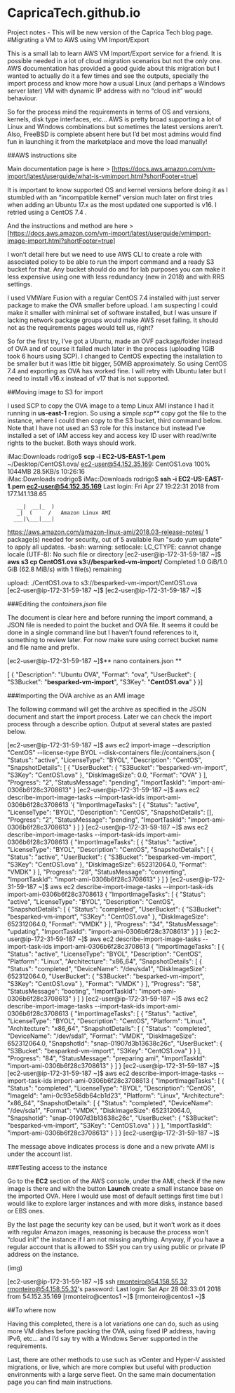 # CapricaTech.github.io
Project notes - This will be new version of the Caprica Tech blog page.
#Migrating a VM to AWS using VM Import/Export

This is a small lab to learn AWS VM Import/Export service for a friend. It is possible needed in a lot of cloud migration scenarios but not the only one. AWS documentation has provided a good guide about this migration but I wanted to actually do it a few times and see the outputs, specially the import process and know more how a usual Linux (and perhaps a Windows server later) VM with dynamic IP address with no “cloud init” would behaviour. 

So for the process mind the requirements in terms of OS and versions, kernels, disk type interfaces, etc… AWS is pretty broad supporting a lot of Linux and Windows combinations but sometimes the latest versions aren’t. Also, FreeBSD is complete absent here but I’d bet most admins would find fun in launching it from the marketplace and move the load manually!

##AWS instructions site

Main documentation page is here > [https://docs.aws.amazon.com/vm-import/latest/userguide/what-is-vmimport.html?shortFooter=true]

It is important to know supported OS and kernel versions before doing it as I stumbled with an “incompatible kernel” version much later on first tries when adding an Ubuntu 17.x as the most updated one supported is v16. I retried using a CentOS 7.4 .

And the instructions and method are here > [https://docs.aws.amazon.com/vm-import/latest/userguide/vmimport-image-import.html?shortFooter=true]

I won’t detail here but we need to use AWS CLI to create a role with associated policy to be able to run the import command and a ready S3 bucket for that. Any bucket should do and for lab purposes you can make it less expensive using one with less redundancy (new in 2018) and with RRS settings.

I used VMWare Fusion with a regular CentOS 7.4 installed with just server package to make the OVA smaller before upload. I am suspecting I could make it smaller with minimal set of software installed, but I was unsure if lacking network package groups would make AWS reset failing. It should not as the requirements pages would tell us, right? 

So for the first try, I’ve got a Ubuntu, made an OVF package/folder instead of OVA and of course it failed much later in the process (uploading 1GiB took 6 hours using SCP). I changed to CentOS expecting the installation to be smaller but it was little bit bigger, 50MiB approximately. So using CentOS 7.4 and exporting as OVA has worked fine. I will retry with Ubuntu later but I need to install v16.x instead of v17 that is not supported.

##Moving image to S3 for import

I used SCP to copy the OVA image to a temp Linux AMI instance I had it running in **us-east-1** region. So using a simple _scp**_ copy got the file to the instance, where I could then copy to the S3 bucket, third command below. Note that I have not used an S3 role for this instance but instead I’ve installed a set of IAM access key and access key ID user with read/write rights to the bucket. Both ways should work.

iMac:Downloads rodrigo$ **scp -i EC2-US-EAST-1.pem** ~/Desktop/CentOS1.ova/ ec2-user@54.152.35.169: 
CentOS1.ova                                                                                                                   100% 1044MB  28.5KB/s 10:26:16   
iMac:Downloads rodrigo$ 
iMac:Downloads rodrigo$ **ssh -i EC2-US-EAST-1.pem ec2-user@54.152.35.169**
Last login: Fri Apr 27 19:22:31 2018 from 177.141.138.65

	   __|  __|_  )
	   _|  (     /   Amazon Linux AMI
	  ___|\___|___|

https://aws.amazon.com/amazon-linux-ami/2018.03-release-notes/
1 package(s) needed for security, out of 5 available
Run "sudo yum update" to apply all updates.
-bash: warning: setlocale: LC_CTYPE: cannot change locale (UTF-8): No such file or directory
[ec2-user@ip-172-31-59-187 ~]$ **aws s3 cp CentOS1.ova s3://besparked-vm-import/**
Completed 1.0 GiB/1.0 GiB (62.8 MiB/s) with 1 file(s) remaining   

upload: ./CentOS1.ova to s3://besparked-vm-import/CentOS1.ova     
[ec2-user@ip-172-31-59-187 ~]$ 
[ec2-user@ip-172-31-59-187 ~]$ 

###Editing the _containers.json_ file

The document is clear here and before running the import command, a JSON file is needed to point the bucket and OVA file. It seems it could be done in a single command line but I haven’t found references to it, something to review later. For now make sure using correct bucket name and file name and prefix.

[ec2-user@ip-172-31-59-187 ~]$** nano containers.json **

[
  {
	"Description": "Ubuntu OVA",
	"Format": "ova",
	"UserBucket": {
		"S3Bucket": "**besparked-vm-import**",
		"S3Key": "**CentOS1.ova**"
	}
}]



###Importing the OVA archive as an AMI image

The following command will get the archive as specified in the JSON document and start the import process. Later we can check the import process through a describe option. Output at several states are pasted below.

[ec2-user@ip-172-31-59-187 ~]$ aws ec2 import-image --description "CentOS" --license-type BYOL --disk-containers file://containers.json
{
	"Status": "active", 
	"LicenseType": "BYOL", 
	"Description": "CentOS", 
	"SnapshotDetails": [
		{
			"UserBucket": {
				"S3Bucket": "besparked-vm-import", 
				"S3Key": "CentOS1.ova"
			}, 
			"DiskImageSize": 0.0, 
			"Format": "OVA"
		}
	], 
	"Progress": "2", 
	"StatusMessage": "pending", 
	"ImportTaskId": "import-ami-0306b6f28c3708613"
}
[ec2-user@ip-172-31-59-187 ~]$ aws ec2 describe-import-image-tasks --import-task-ids import-ami-0306b6f28c3708613
'{
	"ImportImageTasks": [
		{
			"Status": "active", 
			"LicenseType": "BYOL", 
			"Description": "CentOS", 
			"SnapshotDetails": [], 
			"Progress": "2", 
			"StatusMessage": "pending", 
			"ImportTaskId": "import-ami-0306b6f28c3708613"
		}
	]
}
[ec2-user@ip-172-31-59-187 ~]$ aws ec2 describe-import-image-tasks --import-task-ids import-ami-0306b6f28c3708613
{
	"ImportImageTasks": [
		{
			"Status": "active", 
			"LicenseType": "BYOL", 
			"Description": "CentOS", 
			"SnapshotDetails": [
				{
					"Status": "active", 
					"UserBucket": {
						"S3Bucket": "besparked-vm-import", 
						"S3Key": "CentOS1.ova"
					}, 
					"DiskImageSize": 652312064.0, 
					"Format": "VMDK"
				}
			], 
			"Progress": "28", 
			"StatusMessage": "converting", 
			"ImportTaskId": "import-ami-0306b6f28c3708613"
		}
	]
}
[ec2-user@ip-172-31-59-187 ~]$ aws ec2 describe-import-image-tasks --import-task-ids import-ami-0306b6f28c3708613
{
	"ImportImageTasks": [
		{
			"Status": "active", 
			"LicenseType": "BYOL", 
			"Description": "CentOS", 
			"SnapshotDetails": [
				{
					"Status": "completed", 
					"UserBucket": {
						"S3Bucket": "besparked-vm-import", 
						"S3Key": "CentOS1.ova"
					}, 
					"DiskImageSize": 652312064.0, 
					"Format": "VMDK"
				}
			], 
			"Progress": "34", 
			"StatusMessage": "updating", 
			"ImportTaskId": "import-ami-0306b6f28c3708613"
		}
	]
}
[ec2-user@ip-172-31-59-187 ~]$ aws ec2 describe-import-image-tasks --import-task-ids import-ami-0306b6f28c3708613
{
	"ImportImageTasks": [
		{
			"Status": "active", 
			"LicenseType": "BYOL", 
			"Description": "CentOS", 
			"Platform": "Linux", 
			"Architecture": "x86_64", 
			"SnapshotDetails": [
				{
					"Status": "completed", 
					"DeviceName": "/dev/sda1", 
					"DiskImageSize": 652312064.0, 
					"UserBucket": {
						"S3Bucket": "besparked-vm-import", 
						"S3Key": "CentOS1.ova"
					}, 
					"Format": "VMDK"
				}
			], 
			"Progress": "58", 
			"StatusMessage": "booting", 
			"ImportTaskId": "import-ami-0306b6f28c3708613"
		}
	]
}
[ec2-user@ip-172-31-59-187 ~]$ aws ec2 describe-import-image-tasks --import-task-ids import-ami-0306b6f28c3708613
{
	"ImportImageTasks": [
		{
			"Status": "active", 
			"LicenseType": "BYOL", 
			"Description": "CentOS", 
			"Platform": "Linux", 
			"Architecture": "x86_64", 
			"SnapshotDetails": [
				{
					"Status": "completed", 
					"DeviceName": "/dev/sda1", 
					"Format": "VMDK", 
					"DiskImageSize": 652312064.0, 
					"SnapshotId": "snap-01907d3b13638c26c", 
					"UserBucket": {
						"S3Bucket": "besparked-vm-import", 
						"S3Key": "CentOS1.ova"
					}
				}
			], 
			"Progress": "84", 
			"StatusMessage": "preparing ami", 
			"ImportTaskId": "import-ami-0306b6f28c3708613"
		}
	]
}
[ec2-user@ip-172-31-59-187 ~]$ 
[ec2-user@ip-172-31-59-187 ~]$ aws ec2 describe-import-image-tasks --import-task-ids import-ami-0306b6f28c3708613
{
	"ImportImageTasks": [
		{
			"Status": "completed", 
			"LicenseType": "BYOL", 
			"Description": "CentOS", 
			"ImageId": "ami-0c93e58db64cb1d23", 
			"Platform": "Linux", 
			"Architecture": "x86_64", 
			"SnapshotDetails": [
				{
					"Status": "completed", 
					"DeviceName": "/dev/sda1", 
					"Format": "VMDK", 
					"DiskImageSize": 652312064.0, 
					"SnapshotId": "snap-01907d3b13638c26c", 
					"UserBucket": {
						"S3Bucket": "besparked-vm-import", 
						"S3Key": "CentOS1.ova"
					}
				}
			], 
			"ImportTaskId": "import-ami-0306b6f28c3708613"
		}
	]
}
[ec2-user@ip-172-31-59-187 ~]$ 

The message above indicates process is done and a new private AMI is under the account list.

###Testing access to the instance

Go to the **EC2** section of the AWS console, under the AMI, check if the new image is there and with the button **Launch** create a small instance base on the imported OVA. Here I would use most of default settings first time but I would like to explore larger instances and with more disks, instance based or EBS ones. 

By the last page the security key can be used, but it won’t work as it does with regular Amazon images, reasoning is because the process won’t “cloud init” the instance if I am not missing anything. Anyway, if you have a regular account that is allowed to SSH you can try using public or private IP address on the instance.

(img)

[ec2-user@ip-172-31-59-187 ~]$ ssh  rmonteiro@54.158.55.32
rmonteiro@54.158.55.32's password: 
Last login: Sat Apr 28 08:33:01 2018 from 54.152.35.169
[rmonteiro@centos1 ~]$ 
[rmonteiro@centos1 ~]$ 


##To where now

Having this completed, there is a lot variations one can do, such as using more VM dishes before packing the OVA, using fixed IP address, having IPv6, etc… and I’d say try with a Windows Server supported in the requirements.

Last, there are other methods to use such as vCenter and Hyper-V assisted migrations, or live, which are more complex but useful with production environments with a large serve fleet. On the same main documentation page you can find main instructions.

